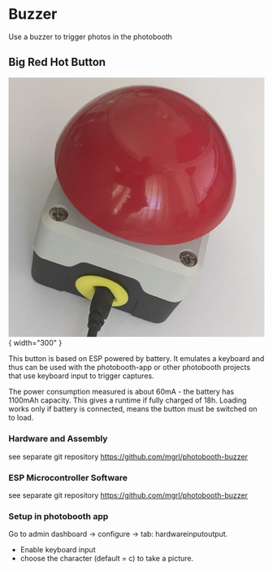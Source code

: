# Buzzer

Use a buzzer to trigger photos in the photobooth

## Big Red Hot Button

![buzzer loading](../assets/buzzer/buzzer-loading.jpg){ width="300" }

This button is based on ESP powered by battery.
It emulates a keyboard and thus can be used with the photobooth-app or other photobooth projects that use keyboard input to trigger captures.

The power consumption measured is about 60mA - the battery has 1100mAh capacity. This gives a runtime if fully charged of 18h.
Loading works only if battery is connected, means the button must be switched on to load.

### Hardware and Assembly

see separate git repository <https://github.com/mgrl/photobooth-buzzer>

### ESP Microcontroller Software

see separate git repository <https://github.com/mgrl/photobooth-buzzer>

### Setup in photobooth app

Go to admin dashboard -> configure -> tab: hardwareinputoutput.

- Enable keyboard input
- choose the character (default = c) to take a picture.
